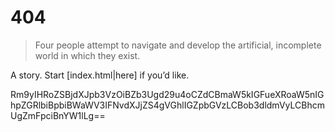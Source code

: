 # 404

> Four people attempt to navigate and develop the artificial, incomplete world in which they exist.

A story. Start [index.html|here] if you’d like.

Rm9yIHRoZSBjdXJpb3VzOiBZb3Ugd29u4oCZdCBmaW5kIGFueXRoaW5nIGhpZGRlbiBpbiBWaWV3IFNvdXJjZS4gVGhlIGZpbGVzLCBob3dldmVyLCBhcmUgZmFpciBnYW1lLg==